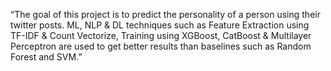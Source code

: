“The goal of this project is to predict the personality of a person using their twitter posts. ML, NLP & DL techniques such as Feature Extraction using TF-IDF & Count Vectorize, Training using XGBoost, CatBoost & Multilayer Perceptron are used to get better results than baselines such as Random Forest and SVM.”
